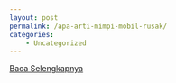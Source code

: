 ```yaml
---
layout: post
permalink: /apa-arti-mimpi-mobil-rusak/
categories:
    - Uncategorized
---
```


[Baca Selengkapnya](/10)